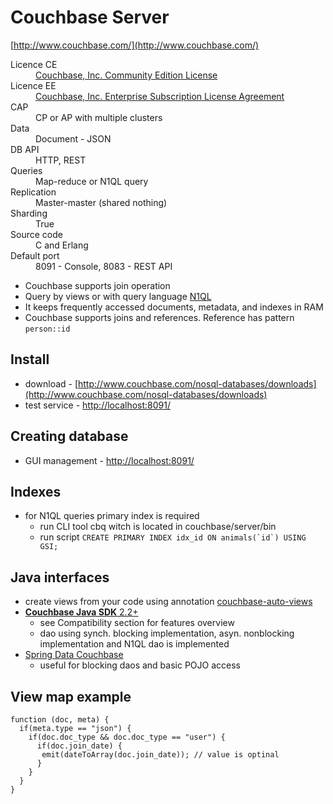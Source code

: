 # Couchbase Server
[http://www.couchbase.com/](http://www.couchbase.com/)

<dl>
    <dt>Licence CE</dt>
    <dd><a href="http://www.couchbase.com/community">Couchbase, Inc. Community Edition License</a></dd>
    <dt>Licence EE</dt>
    <dd><a href="http://www.couchbase.com/agreement/subscription">Couchbase, Inc. Enterprise Subscription License Agreement</a></dd>
    <dt>CAP<dt>
    <dd>CP or AP with multiple clusters</dd>
    <dt>Data</dt>
    <dd>Document - JSON</dd>
    <dt>DB API</dt>
    <dd>HTTP, REST</dd>
    <dt>Queries<dt>
    <dd>Map-reduce or N1QL query</dd>
    <dt>Replication</dt>
    <dd>Master-master (shared nothing)</dd>
    <dt>Sharding</dt>
    <dd>True</dd>
    <dt>Source code</dt>
    <dd>C and Erlang</dd>
    <dt>Default port</dt>
    <dd>
    8091 - Console,
    8083 - REST API
    </dd>
</dl>

* Couchbase supports join operation
* Query by views or with query language [N1QL](http://query.pub.couchbase.com/tutorial)
* It keeps frequently accessed documents, metadata, and indexes in RAM
* Couchbase supports joins and references. Reference has pattern ```person::id```

## Install

* download - [http://www.couchbase.com/nosql-databases/downloads](http://www.couchbase.com/nosql-databases/downloads)
* test service - [http://localhost:8091/](http://localhost:8091/)

## Creating database

* GUI management - [http://localhost:8091/](http://localhost:8091/)

## Indexes

* for N1QL queries primary index is required
    * run CLI tool cbq witch is located in couchbase/server/bin
    * run script ```CREATE PRIMARY INDEX idx_id ON animals(`id`) USING GSI;```

## Java interfaces

* create views from your code using annotation [couchbase-auto-views](https://github.com/biins/couchbase-auto-views)
* [**Couchbase Java SDK** 2.2+](http://docs.couchbase.com/developer/java-2.1/overview.html)
    * see Compatibility section for features overview
    * dao using synch. blocking implementation, asyn. nonblocking implementation and N1QL dao is implemented
* [Spring Data Couchbase](http://projects.spring.io/spring-data-couchbase/)
    * useful for blocking daos and basic POJO access

## View map example

```
function (doc, meta) {
  if(meta.type == "json") {
    if(doc.doc_type && doc.doc_type == "user") {
      if(doc.join_date) {
       emit(dateToArray(doc.join_date)); // value is optinal
      }
    }
  }
}
```